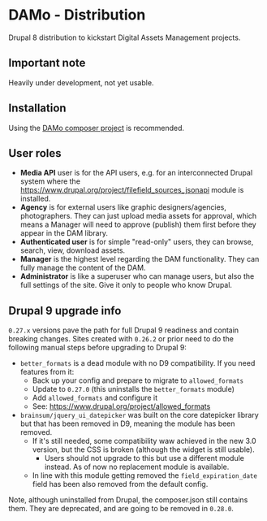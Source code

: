# DAMo - Distribution

Drupal 8 distribution to kickstart Digital Assets Management projects.

## Important note

Heavily under development, not yet usable.

## Installation

Using the [DAMo composer project](https://github.com/brainsum/damo-project) is recommended.

## User roles

* **Media API** user is for the API users, e.g. for an interconnected Drupal system where the https://www.drupal.org/project/filefield_sources_jsonapi module is installed.
* **Agency** is for external users like graphic designers/agencies, photographers. They can just upload media assets for approval, which means a Manager will need to approve (publish) them first before they appear in the DAM library.
* **Authenticated user** is for simple "read-only" users, they can browse, search, view, download assets.
* **Manager** is the highest level regarding the DAM functionality. They can fully manage the content of the DAM.
* **Administrator** is like a superuser who can manage users, but also the full settings of the site. Give it only to people who know Drupal.

## Drupal 9 upgrade info

`0.27.x` versions pave the path for full Drupal 9 readiness and contain breaking changes.
Sites created with `0.26.2` or prior need to do the following manual steps before upgrading to Drupal 9:

- `better_formats` is a dead module with no D9 compatibility. If you need features from it:
    - Back up your config and prepare to migrate to `allowed_formats`
    - Update to `0.27.0` (this uninstalls the `better_formats` module)
    - Add `allowed_formats` and configure it
    - See: <https://www.drupal.org/project/allowed_formats>
- `brainsum/jquery_ui_datepicker` was built on the core datepicker library but that has been removed in D9, meaning the module has been removed.
    - If it's still needed, some compatibility waw achieved in the new 3.0 version, but the CSS is broken (although the widget is still usable).
        - Users should not upgrade to this but use a different module instead. As of now no replacement module is available. 
    - In line with this module getting removed the `field_expiration_date` field has been also removed from the default config. 

Note, although uninstalled from Drupal, the composer.json still contains them. They are deprecated, and are going to be removed in `0.28.0`.
